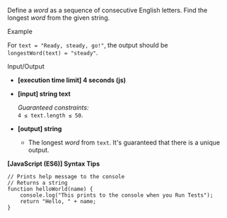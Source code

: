 Define a _word_ as a sequence of consecutive English letters. Find the longest
_word_ from the given string.

Example

For `text = "Ready, steady, go!"`, the output should be  
`longestWord(text) = "steady"`.

Input/Output

- **\[execution time limit\] 4 seconds (js)**

- **\[input\] string text**

  _Guaranteed constraints:_  
  `4 ≤ text.length ≤ 50`.

- **\[output\] string**

  - The longest _word_ from `text`. It's guaranteed that there is a unique
    output.

**\[JavaScript (ES6)\] Syntax Tips**

    // Prints help message to the console
    // Returns a string
    function helloWorld(name) {
        console.log("This prints to the console when you Run Tests");
        return "Hello, " + name;
    }
